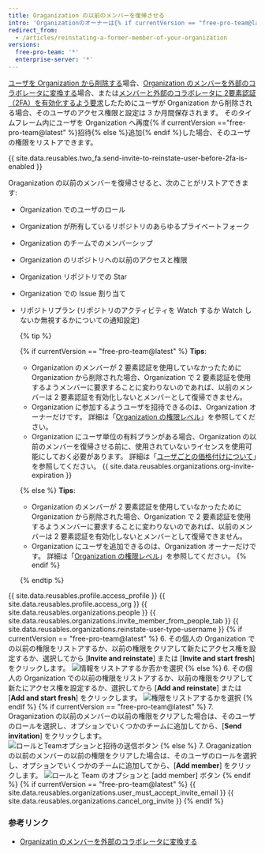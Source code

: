 ```yaml
---
title: Oraganization の以前のメンバーを復帰させる
intro: 'Organizationのオーナーは{% if currentVersion == "free-pro-team@latest" %}Oraganization の以前のメンバーを招待して Oraganization に復帰させて{% else %}以前のメンバーを Oraganization に追加して{% endif%}、その個人の以前のロール、アクセス権、フォーク、設定をリストアするかどうかを選択することができます。'
redirect_from:
  - /articles/reinstating-a-former-member-of-your-organization
versions:
  free-pro-team: '*'
  enterprise-server: '*'
---
```


[ユーザを Organization から削除する](/articles/removing-a-member-from-your-organization)場合、[Organization のメンバーを外部のコラボレータに変換する](/articles/converting-an-organization-member-to-an-outside-collaborator)場合、または[メンバーと外部のコラボレータに 2要素認証（2FA）を有効化するよう要求](/articles/requiring-two-factor-authentication-in-your-organization)したためにユーザが Organization から削除される場合、そのユーザのアクセス権限と設定は 3 か月間保存されます。 そのタイムフレーム内にユーザを Organization へ再度{% if currentVersion =="free-pro-team@latest" %}招待{% else %}追加{% endif %}した場合、そのユーザの権限をリストアできます。

{{ site.data.reusables.two_fa.send-invite-to-reinstate-user-before-2fa-is-enabled }}

Oraganization の以前のメンバーを復帰させると、次のことがリストアできます:
 - Organization でのユーザのロール
 - Organization が所有しているリポジトリのあらゆるプライベートフォーク
 - Organization のチームでのメンバーシップ
 - Organization のリポジトリへの以前のアクセスと権限
 - Organization リポジトリでの Star
 - Organization での Issue 割り当て
 - リポジトリプラン (リポジトリのアクティビティを Watch するか Watch しないか無視するかについての通知設定)

    {% tip %}

    {% if currentVersion == "free-pro-team@latest" %}
    **Tips**:
    - Organization のメンバーが 2 要素認証を使用していなかったために Organization から削除された場合、Organization で 2 要素認証を使用するようメンバーに要求することに変わりないのであれば、以前のメンバーは 2 要素認証を有効化しないとメンバーとして復帰できません。
    - Organization に参加するようユーザを招待できるのは、Organization オーナーだけです。 詳細は「[Organization の権限レベル](/articles/permission-levels-for-an-organization)」を参照してください。
    - Organization にユーザ単位の有料プランがある場合、Organization の以前のメンバーを復帰させる前に、使用されていないライセンスを使用可能にしておく必要があります。 詳細は「[ユーザごとの価格付けについて](/articles/about-per-user-pricing)」を参照してください。 {{ site.data.reusables.organizations.org-invite-expiration }}

   {% else %}
    **Tips**:
    - Organization のメンバーが 2 要素認証を使用していなかったために Organization から削除された場合、Organization で 2 要素認証を使用するようメンバーに要求することに変わりないのであれば、以前のメンバーは 2 要素認証を有効化しないとメンバーとして復帰できません。
    - Organization にユーザを追加できるのは、Organization オーナーだけです。 詳細は「[Organization の権限レベル](/articles/permission-levels-for-an-organization)」を参照してください。
   {% endif %}

   {% endtip %}

{{ site.data.reusables.profile.access_profile }}
{{ site.data.reusables.profile.access_org }}
{{ site.data.reusables.organizations.people }}
{{ site.data.reusables.organizations.invite_member_from_people_tab }}
{{ site.data.reusables.organizations.reinstate-user-type-username }}
{% if currentVersion == "free-pro-team@latest" %}
6. その個人の Organization での以前の権限をリストアするか、以前の権限をクリアして新たにアクセス権を設定するか、選択してから [**Invite and reinstate**] または [**Invite and start fresh**] をクリックします。 ![情報をリストアするか否かを選択](/assets/images/help/organizations/choose_whether_to_restore_org_member_info.png)
{% else %}
6. その個人の Organization での以前の権限をリストアするか、以前の権限をクリアして新たにアクセス権を設定するか、選択してから [**Add and reinstate**] または [**Add and start fresh**] をクリックします。 ![権限をリストアするかを選択](/assets/images/help/organizations/choose_whether_to_restore_org_member_info_ghe.png)
{% endif %}
{% if currentVersion == "free-pro-team@latest" %}
7. Oraganization の以前のメンバーの以前の権限をクリアした場合は、そのユーザのロールを選択し、オプションでいくつかのチームに追加してから、[**Send invitation**] をクリックします。 ![ロールとTeamオプションと招待の送信ボタン](/assets/images/help/organizations/add-role-send-invitation.png)
{% else %}
7. Oraganization の以前のメンバーの以前の権限をクリアした場合は、そのユーザのロールを選択し、オプションでいくつかのチームに追加してから、[**Add member**] をクリックします。 ![ロールと Team のオプションと [add member] ボタン](/assets/images/help/organizations/add-role-add-member.png)
{% endif %}
{% if currentVersion == "free-pro-team@latest" %}
{{ site.data.reusables.organizations.user_must_accept_invite_email }} {{ site.data.reusables.organizations.cancel_org_invite }}
{% endif %}

### 参考リンク

- [Organizatin のメンバーを外部のコラボレータに変換する](/articles/converting-an-organization-member-to-an-outside-collaborator)
